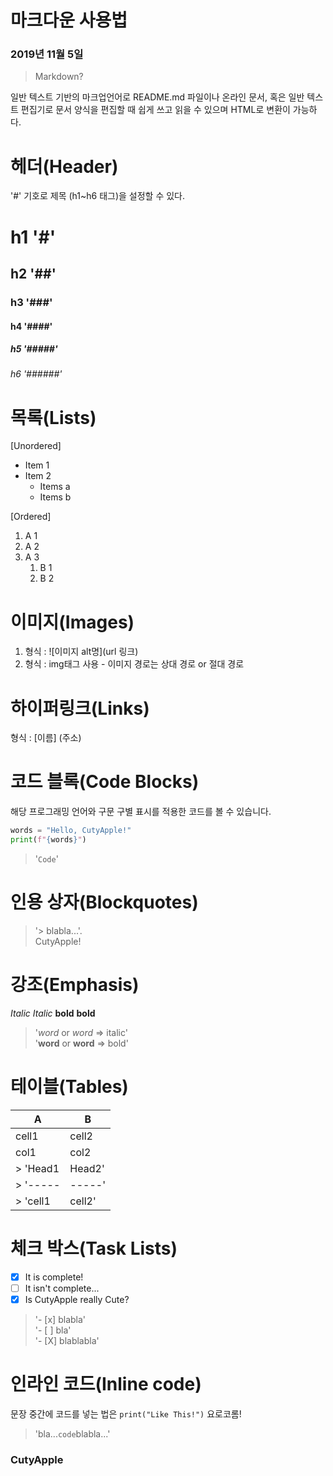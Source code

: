 # 마크다운 사용법 
### 2019년 11월 5일

> Markdown?         

일반 텍스트 기반의 마크업언어로 README.md 파일이나 온라인 문서, 혹은 일반 텍스트 편집기로 문서 양식을 편집할 때 쉽게 쓰고 읽을 수 있으며 HTML로 변환이 가능하다.

# 헤더(Header)
'#' 기호로 제목 (h1~h6 태그)을 설정할 수 있다.
# h1  '#'
## h2  '##'
### h3  '###'
#### h4  '####'
##### h5  '#####'
###### h6  '######'


# 목록(Lists)
[Unordered]
* Item 1
* Item 2
    * Items a
    * Items b

[Ordered]
1. A 1
2. A 2
3. A 3
    1. B 1
    2. B 2

# 이미지(Images)

1. 형식 : ![이미지 alt명](url 링크)
2. 형식 : img태그 사용 - 이미지 경로는 상대 경로 or 절대 경로

# 하이퍼링크(Links)
형식 : [이름] (주소)

# 코드 블록(Code Blocks)  
해당 프로그래밍 언어와 구문 구별 표시를 적용한 코드를 볼 수 있습니다.
``` python
words = "Hello, CutyApple!"
print(f"{words}")
```
> '```Code```'

# 인용 상자(Blockquotes)
>'> blabla...'.   
>CutyApple!


# 강조(Emphasis)
*Italic*
_Italic_
**bold**
__bold__
> '*word* or _word_ => italic'   
>'**word** or __word__ => bold'

# 테이블(Tables)
  A  |  B  
-----|-----
cell1|cell2
 col1|col2
> 'Head1|Head2'  
> '-----|-----'   
> 'cell1|cell2'

# 체크 박스(Task Lists)
- [x] It is complete!     
- [ ] It isn't complete...     
- [X] Is CutyApple really Cute?   

> '- [x] blabla'    
> '- [ ] bla'    
> '- [X] blablabla'    

# 인라인 코드(Inline code)

문장 중간에 코드를 넣는 법은 `print("Like This!")` 요로코롬!
> 'bla...`code`blabla...'   


### CutyApple